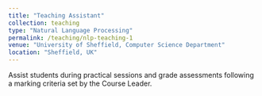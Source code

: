 ```yaml
---
title: "Teaching Assistant"
collection: teaching
type: "Natural Language Processing"
permalink: /teaching/nlp-teaching-1
venue: "University of Sheffield, Computer Science Department"
location: "Sheffield, UK"
---
```


Assist students during practical sessions and grade assessments following a marking criteria set by the Course Leader.

